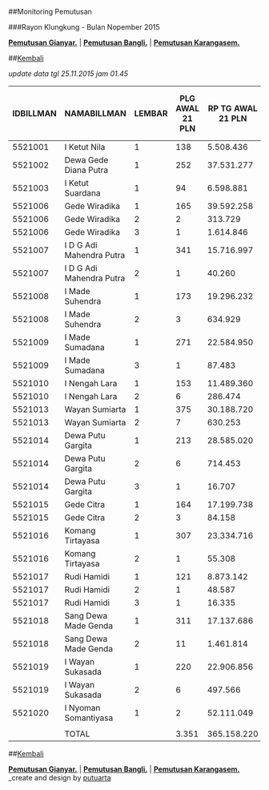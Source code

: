 ##Monitoring Pemutusan 

###Rayon Klungkung - Bulan Nopember 2015

**[Pemutusan Gianyar.](https://github.com/areabatur/3mm.3atur/blob/master/gianyar112015.markdown )** | 
**[Pemutusan Bangli.](https://github.com/areabatur/3mm.3atur/blob/master/bangli112015.markdown )** | 
**[Pemutusan Karangasem.](https://github.com/areabatur/3mm.3atur/blob/master/karangasem112015.markdown )**

##[Kembali](http://areabatur.github.io/3mm.3atur/)

_update data tgl 25.11.2015 jam 01.45_

| IDBILLMAN |       NAMABILLMAN        | LEMBAR |  PLG AWAL 21 PLN  |  RP TG AWAL 21 PLN  |  RP BK AWAL 21 PLN  |  TARGET AKHIR PLN  |  % PENCAPAIAN  |  SISA RP TG  25 01:45  |  SISA RP BK  25 01:45  |  SISA PLG  25 01:45  |  BELUM  |  DATANGI  |  SEGEL  |      LNS       |  SISA RP TG  24 06:45  |  SISA RP BK  24 06:45  |  SISA PLG  24 06:45  |  BELUM  |  DATANGI  |  SEGEL  |
|-----------|--------------------------|--------|-------------------|---------------------|---------------------|--------------------|----------------|------------------------|------------------------|----------------------|---------|-----------|---------|----------------|------------------------|------------------------|----------------------|---------|-----------|---------|
|   5521001 | I Ketut Nila             |      1 |  138              |  5.508.436          |  423.000            |  408.025,48        | -12,91%        |  3.567.714             |  351.000               |  117                 |  117    |           |         | -650252|-5     |  4.217.966             |  373.000               |  122                 |  122    |           |         |
|   5521002 | Dewa Gede Diana Putra    |      1 |  252              |  37.531.277         |  1.591.343          |  2.780.048,13      | -10,18%        |  30.096.647            |  1.238.343             |  187                 |  187    |           |         | -1209780|-27   |  31.306.427            |  1.326.343             |  214                 |  214    |           |         |
|   5521003 | I Ketut Suardana         |      1 |  94               |  6.598.881          |  296.000            |  488.797,83        | -17,10%        |  3.347.582             |  144.000               |  48                  |  48     |           |         | -857910|-18    |  4.205.492             |  205.000               |  66                  |  66     |           |         |
|   5521006 | Gede Wiradika            |      1 |  165              |  39.592.258         |  1.645.573          |  2.932.710,84      | -13,08%        |  25.352.121            |  946.353               |  100                 |  100    |           |         | -5518224|-19   |  30.870.345            |  1.118.573             |  119                 |  119    |           |         |
|   5521006 | Gede Wiradika            |      2 |  2                |  313.729            |  24.000             |  23.238,80         | -17,11%        |  159.061               |  9.000                 |  1                   |  1      |           |         | -154668|-1     |  313.729               |  24.000                |  2                   |  2      |           |         |
|   5521006 | Gede Wiradika            |      3 |  1                |  1.614.846          |  450.000            |  119.616,22        | -8,00%         |  1.614.846             |  450.000               |  1                   |  1      |           |         | 0|0            |  1.614.846             |  450.000               |  1                   |  1      |           |         |
|   5521007 | I D G Adi Mahendra Putra |      1 |  341              |  15.716.997         |  1.045.000          |  1.164.202,54      | -21,40%        |  6.605.068             |  334.000               |  108                 |  108    |           |         | -3338107|-81   |  9.943.175             |  581.000               |  189                 |  189    |           |         |
|   5521007 | I D G Adi Mahendra Putra |      2 |  1                |  40.260             |  9.000              |  2.982,17          | -8,00%         |  40.260                |  9.000                 |  1                   |  1      |           |         | 0|0            |  40.260                |  9.000                 |  1                   |  1      |           |         |
|   5521008 | I Made Suhendra          |      1 |  173              |  19.296.232         |  677.000            |  1.429.326,63      | -22,91%        |  7.667.948             |  338.000               |  76                  |  76     |           |         | -3200811|-37   |  10.868.759            |  463.000               |  113                 |  113    |           |         |
|   5521008 | I Made Suhendra          |      2 |  3                |  634.929            |  39.000             |  47.030,99         | -43,69%        |  154.668               |  15.000                |  1                   |  1      |           |         | -480261|-2     |  634.929               |  39.000                |  3                   |  3      |           |         |
|   5521009 | I Made Sumadana          |      1 |  271              |  22.584.950         |  889.000            |  1.672.931,30      | 100,00%        |  -                     |  -                     |  -                   |  -      |           |         | -16105170|-202 |  16.105.170            |  656.000               |  202                 |  202    |           |         |
|   5521009 | I Made Sumadana          |      3 |  1                |  87.483             |  18.000             |  6.480,11          | -0,05%         |  13.440.789            |  583.000               |  181                 |  181    |           |         | 13353306|180   |  87.483                |  18.000                |  1                   |  1      |           |         |
|   5521010 | I Nengah Lara            |      1 |  153              |  11.489.360         |  596.000            |  851.049,48        | 111,46%        |  87.483                |  18.000                |  1                   |  1      |           |         | -6572436|-81   |  6.659.919             |  319.000               |  82                  |  82     |           |         |
|   5521010 | I Nengah Lara            |      2 |  6                |  286.474            |  60.000             |  21.219,94         | -0,44%         |  4.888.694             |  282.000               |  72                  |  72     |           |         | 4602220|66     |  286.474               |  60.000                |  6                   |  6      |           |         |
|   5521013 | Wayan Sumiarta           |      1 |  375              |  30.188.720         |  1.327.000          |  2.236.164,11      | 114,06%        |  275.584               |  51.000                |  5                   |  5      |           |         | -21513563|-263 |  21.789.147            |  961.000               |  268                 |  268    |           |         |
|   5521013 | Wayan Sumiarta           |      2 |  7                |  630.253            |  63.000             |  46.684,63         | -0,25%         |  18.369.193            |  806.000               |  221                 |  221    |           |         | 17817415|215   |  551.778               |  54.000                |  6                   |  6      |           |         |
|   5521014 | Dewa Putu Gargita        |      1 |  213              |  28.585.020         |  895.000            |  2.117.373,50      | 124,58%        |  417.764               |  45.000                |  5                   |  5      |           |         | -19396968|-136 |  19.814.732            |  576.000               |  141                 |  141    |           |         |
|   5521014 | Dewa Putu Gargita        |      2 |  6                |  714.453            |  60.000             |  52.921,56         | -0,35%         |  15.038.978            |  399.000               |  108                 |  108    |           |         | 14324525|102   |  714.453               |  60.000                |  6                   |  6      |           |         |
|   5521014 | Dewa Putu Gargita        |      3 |  1                |  16.707             |  18.000             |  1.237,53          | -0,38%         |  330.364               |  42.000                |  4                   |  4      |           |         | 313657|3       |  16.707                |  18.000                |  1                   |  1      |           |         |
|   5521015 | Gede Citra               |      1 |  164              |  17.199.738         |  839.251            |  1.274.033,37      | 101,33%        |  16.707                |  18.000                |  1                   |  1      |           |         | -11025680|-105 |  11.042.387            |  438.251               |  106                 |  106    |           |         |
|   5521015 | Gede Citra               |      2 |  3                |  84.158             |  27.000             |  6.233,82          | -0,10%         |  6.179.054             |  288.000               |  91                  |  91     |           |         | 6168164|90     |  10.890                |  9.000                 |  1                   |  1      |           |         |
|   5521016 | Komang Tirtayasa         |      1 |  307              |  23.334.716         |  1.041.000          |  1.728.468,59      | 100,63%        |  10.890                |  9.000                 |  1                   |  1      |           |         | -17238760|-219 |  17.249.650            |  760.000               |  220                 |  220    |           |         |
|   5521016 | Komang Tirtayasa         |      2 |  1                |  55.308             |  9.000              |  4.096,82          | -0,03%         |  14.436.854            |  595.000               |  182                 |  182    |           |         | 14381546|181   |  55.308                |  9.000                 |  1                   |  1      |           |         |
|   5521017 | Rudi Hamidi              |      1 |  121              |  8.873.142          |  384.000            |  657.258,79        | 109,19%        |  55.308                |  9.000                 |  1                   |  1      |           |         | -5070667|-63   |  5.125.975             |  207.000               |  64                  |  64     |           |         |
|   5521017 | Rudi Hamidi              |      2 |  1                |  48.587             |  9.000              |  3.598,98          | -0,11%         |  3.214.440             |  151.000               |  46                  |  46     |           |         | 3198105|45     |  16.335                |  18.000                |  1                   |  1      |           |         |
|   5521017 | Rudi Hamidi              |      3 |  1                |  16.335             |  18.000             |  1.209,98          | -8,00%         |  16.335                |  18.000                |  1                   |  1      |           |         | 16335|1        |                        |                        |                      |         |           |         |
|   5521018 | Sang Dewa Made Genda     |      1 |  311              |  17.137.686         |  985.000            |  1.269.437,01      | -14,18%        |  10.221.159            |  589.000               |  186                 |  186    |           |         | -2047509|-30   |  12.268.668            |  681.000               |  216                 |  216    |           |         |
|   5521018 | Sang Dewa Made Genda     |      2 |  11               |  1.461.814          |  126.000            |  108.280,71        | -13,26%        |  924.970               |  93.000                |  8                   |  8      |           |         | -47262|-1      |  972.232               |  102.000               |  9                   |  9      |           |         |
|   5521019 | I Wayan Sukasada         |      1 |  220              |  22.906.856         |  742.000            |  1.696.775,79      | -13,88%        |  13.920.101            |  434.000               |  127                 |  127    |           |         | -2958418|-30   |  16.878.519            |  539.000               |  157                 |  157    |           |         |
|   5521019 | I Wayan Sukasada         |      2 |  6                |  497.566            |  54.000             |  36.856,12         | -10,01%        |  404.934               |  45.000                |  5                   |  5      |           |         | -92632|-1      |  497.566               |  54.000                |  6                   |  6      |           |         |
|   5521020 | I Nyoman Somantiyasa     |      1 |  2                |  52.111.049         |  1.537.296          |  3.860.013,19      | -8,00%         |  52.111.049            |  1.537.296             |  2                   |  2      |           |         | 0|0            |  52.111.049            |  1.537.296             |  2                   |  2      |           |         |
|           |                          |        |                   |                     |                     |                    |                |                        |                        |                      |         |           |         |                |                        |                        |                      |         |           |         |
|           | TOTAL                    |        |  3.351            |  365.158.220        |  15.897.463         |  27.048.305,00     | -13,14%        |  232.966.565           |  9.846.992             |  1.888               |  1.888  |  -        |  -      | -43303805|-438 |  276.270.370           |  11.665.463            |  2.326               |  2.326  |  -        |  -      |


##[Kembali](http://areabatur.github.io/3mm.3atur/)

**[Pemutusan Gianyar.](https://github.com/areabatur/3mm.3atur/blob/master/gianyar112015.markdown )** | 
**[Pemutusan Bangli.](https://github.com/areabatur/3mm.3atur/blob/master/bangli112015.markdown )** | 
**[Pemutusan Karangasem.](https://github.com/areabatur/3mm.3atur/blob/master/karangasem112015.markdown )**
_create and design by [putuarta](mailto:putuarta@gmail.com)
